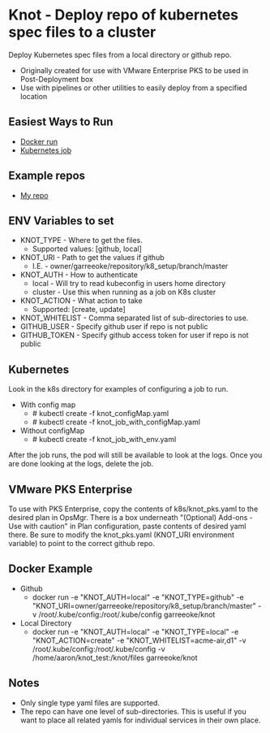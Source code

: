 # Knot - Deploy repo of kubernetes spec files to a cluster

Deploy Kubernetes spec files from a local directory or github repo.
* Originally created for use with VMware Enterprise PKS to be used in Post-Deployment box
* Use with pipelines or other utilities to easily deploy from a specified location


## Easiest Ways to Run ##
* [Docker run](https://github.com/garreeoke/knot#docker-example)
* [Kubernetes job](https://github.com/garreeoke/knot#kubernetes)

## Example repos
* [My repo](https://github.com/garreeoke/k8_setup)

## ENV Variables to set
* KNOT_TYPE - Where to get the files.
    * Supported values: [github, local]
* KNOT_URI - Path to get the values if github
    * I.E. - owner/garreeoke/repository/k8_setup/branch/master
* KNOT_AUTH - How to authenticate
    * local - Will try to read kubeconfig in users home directory
    * cluster - Use this when running as a job on K8s cluster
* KNOT_ACTION - What action to take
    * Supported: [create, update]
* KNOT_WHITELIST - Comma separated list of sub-directories to use. 
* GITHUB_USER - Specify github user if repo is not public
* GITHUB_TOKEN - Specify github access token for user if repo is not public

## Kubernetes
Look in the k8s directory for examples of configuring a job to run.

* With config map
    * \# kubectl create -f knot_configMap.yaml
    * \# kubectl create -f knot_job_with_configMap.yaml
* Without configMap
    * \# kubectl create -f knot_job_with_env.yaml
    
After the job runs, the pod will still be available to look at the logs.  Once you are done looking at the logs,
delete the job.
    
## VMware PKS Enterprise
To use with PKS Enterprise, copy the contents of k8s/knot_pks.yaml to the desired plan in OpsMgr.
There is a box underneath "(Optional) Add-ons - Use with caution" in Plan configuration, paste contents of desired yaml there.
Be sure to modify the knot_pks.yaml (KNOT_URI environment variable) to point to the correct github repo.

## Docker Example

* Github
    * docker run -e "KNOT_AUTH=local" -e "KNOT_TYPE=github" -e "KNOT_URI=owner/garreeoke/repository/k8_setup/branch/master" -v /root/.kube/config:/root/.kube/config garreeoke/knot
* Local Directory
    * docker run -e "KNOT_AUTH=local" -e "KNOT_TYPE=local" -e "KNOT_ACTION=create" -e "KNOT_WHITELIST=acme-air,d1" -v /root/.kube/config:/root/.kube/config -v /home/aaron/knot_test:/knot/files garreeoke/knot

## Notes
* Only single type yaml files are supported.
* The repo can have one level of sub-directories.  This is useful if you want to place all related yamls for
individual services in their own place.

